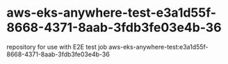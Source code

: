 # aws-eks-anywhere-test-e3a1d55f-8668-4371-8aab-3fdb3fe03e4b-36
repository for use with E2E test job aws-eks-anywhere-test:e3a1d55f-8668-4371-8aab-3fdb3fe03e4b-36
